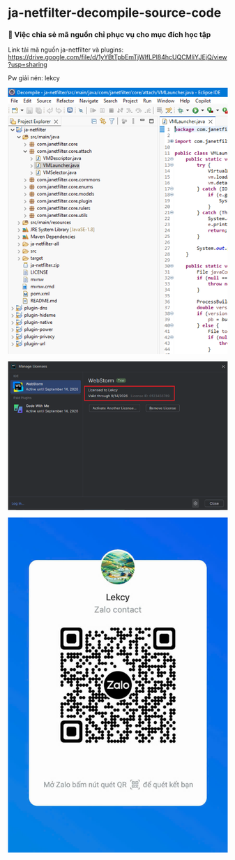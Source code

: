 # ja-netfilter-decompile-source-code
### 🧠 Việc chia sẻ mã nguồn chỉ phục vụ cho mục đích học tập

Link tải mã nguồn ja-netfilter và plugins: https://drive.google.com/file/d/1yYBtTpbEmTjWlfLPl84hcUQCMIiYJEjQ/view?usp=sharing

Pw giải nén: lekcy

![Hình ảnh minh họa trên Eclipse](./decompile.png)

![Demo](./license.png)

![Zalo](./zalo.jpg)

